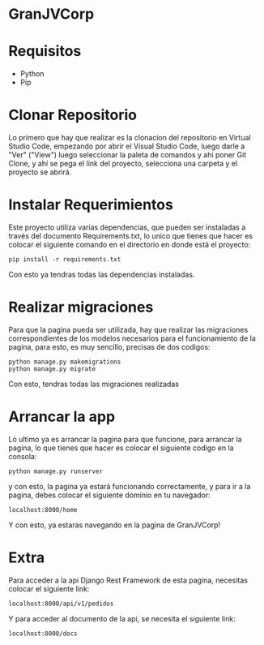 # GranJVCorp

# Requisitos
- Python
- Pip

# Clonar Repositorio
Lo primero que hay que realizar es la clonacion del repositorio en Virtual Studio Code, empezando por abrir el Visual Studio Code, luego darle a "Ver" ("View") luego seleccionar la paleta de comandos y ahi poner Git Clone, y ahí se pega el link del proyecto, selecciona una carpeta y el proyecto se abrirá.

# Instalar Requerimientos
Este proyecto utiliza varias dependencias, que pueden ser instaladas a través del documento Requirements.txt, lo unico que tienes que hacer es colocar el siguiente comando en el directorio en donde está el proyecto: 

```
pip install -r requirements.txt 
```
Con esto ya tendras todas las dependencias instaladas.

# Realizar migraciones
Para que la pagina pueda ser utilizada, hay que realizar las migraciones correspondientes de los modelos necesarios para el funcionamiento de la pagina, para esto, es muy sencillo, precisas de dos codigos:

```
python manage.py makemigrations
python manage.py migrate
```
Con esto, tendras todas las migraciones realizadas

# Arrancar la app
Lo ultimo ya es arrancar la pagina para que funcione, para arrancar la pagina, lo que tienes que hacer es colocar el siguiente codigo en la consola:

```
python manage.py runserver
```
y con esto, la pagina ya estará funcionando correctamente, y para ir a la pagina, debes colocar el siguiente dominio en tu navegador:

```
localhost:8000/home
```
Y con esto, ya estaras navegando en la pagina de GranJVCorp!

# Extra

Para acceder a la api Django Rest Framework de esta pagina, necesitas colocar el siguiente link: 

```
localhost:8000/api/v1/pedidos
```

Y para acceder al documento de la api, se necesita el siguiente link: 

```
localhost:8000/docs
```


